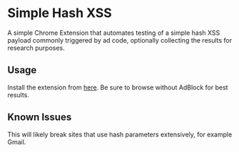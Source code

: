 # Simple Hash XSS
A simple Chrome Extension that automates testing of a simple hash XSS payload commonly triggered by ad code, optionally collecting the results for research purposes.

## Usage
Install the extension from [here](https://github.com/rwestergren/simple-hash-xss/releases/download/v1.0/hash_xss.crx). Be sure to browse without AdBlock for best results.

## Known Issues
This will likely break sites that use hash parameters extensively, for example Gmail.
